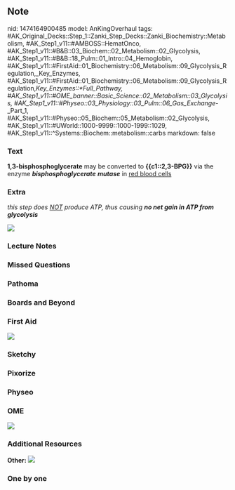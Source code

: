 ## Note
nid: 1474164900485
model: AnKingOverhaul
tags: #AK_Original_Decks::Step_1::Zanki_Step_Decks::Zanki_Biochemistry::Metabolism, #AK_Step1_v11::#AMBOSS::HematOnco, #AK_Step1_v11::#B&B::03_Biochem::02_Metabolism::02_Glycolysis, #AK_Step1_v11::#B&B::18_Pulm::01_Intro::04_Hemoglobin, #AK_Step1_v11::#FirstAid::01_Biochemistry::06_Metabolism::09_Glycolysis_Regulation,_Key_Enzymes, #AK_Step1_v11::#FirstAid::01_Biochemistry::06_Metabolism::09_Glycolysis_Regulation,_Key_Enzymes::*Full_Pathway, #AK_Step1_v11::#OME_banner::Basic_Science::02_Metabolism::03_Glycolysis, #AK_Step1_v11::#Physeo::03_Physiology::03_Pulm::06_Gas_Exchange_-_Part_1, #AK_Step1_v11::#Physeo::05_Biochem::05_Metabolism::02_Glycolysis, #AK_Step1_v11::#UWorld::1000-9999::1000-1999::1029, #AK_Step1_v11::^Systems::Biochem::metabolism::carbs
markdown: false

### Text
<div>
  <b>1,3-bisphosphoglycerate</b> may be converted to
  <b>{{c1::2,3-BPG}}</b> via the enzyme
  <i><b>bisphosphoglycerate</b> <b>mutase</b></i> in <u>red blood
  cells</u>
</div>

### Extra
<i>this step does <u>NOT</u> produce ATP, thus causing <b>no net
gain in ATP from glycolysis</b></i>
<div><img src="2,3-BPG_1606536512076.png"></div>

### Lecture Notes


### Missed Questions


### Pathoma


### Boards and Beyond


### First Aid
<img src="tmp3q_e8X.png">

### Sketchy


### Pixorize


### Physeo


### OME
<div class="ome-widget">
  <a href=
  "https://onlinemeded.org/spa/metabolism/glycolysis/acquire?ref=anki">
  <img src="_OME_AnkiFlashcards_Lesson_5.png"></a>
</div>

### Additional Resources
<b>Other:</b> <img src="tmp7XL_EC.png">

### One by one

